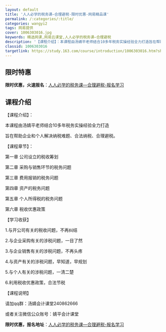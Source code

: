 ```yaml
---
layout: default
title: '人人必学的税务课—合理避税-限时优惠-网易精品课'
permalink: /:categories/:title/
categories: wangyi2
tags: 网易提供
cover: 1006303016.jpg
keywords: 精选网课,网易云课堂,人人必学的税务课—合理避税
description: '【课程介绍】：本课程由汤婧平老师结合10多年税务实操经验全力打造旨在帮助企业和个人解决纳税难题、合法纳税、合理避税。【课'
classid: 1006303016
targetlink: https://study.163.com/course/introduction/1006303016.htm?share=1&shareId=1025206652&utm_campaign=share&utm_medium=iphoneShare&utm_source=&utm_u=1025206652
---
```


## 限时特惠

**限时优惠，火速报名**：[人人必学的税务课—合理避税-报名学习](https://study.163.com/course/introduction/1006303016.htm?share=1&shareId=1025206652&utm_campaign=share&utm_medium=iphoneShare&utm_source=&utm_u=1025206652)

## 课程介绍

【课程介绍】：

本课程由汤婧平老师结合10多年税务实操经验全力打造

旨在帮助企业和个人解决纳税难题、合法纳税、合理避税。



【课程章节】：

第一章 公司设立的税收筹划

第二章 采购与销售环节的税务问题 

第三章 费用报销的税务问题   

第四章 资产的税务问题   

第五章 个人所得税的税务问题 

第六章  税收优惠政策 



【学习收获】

1.与开公司有关的税收问题，不再纠结

2.与企业采购有关的涉税问题，一目了然

3.与企业销售有关的涉税问题，不再头疼

4.与资产有关的涉税问题，早知道，早规划

5.与个人有关的涉税问题，一清二楚

6.利用税收优惠政策，合法节税



【课程说明】

请加qq群：汤婧会计课堂240862666

或者关注微信公众账号：婧平会计课堂

**限时优惠，报名地址**：[人人必学的税务课—合理避税-报名学习](https://study.163.com/course/introduction/1006303016.htm?share=1&shareId=1025206652&utm_campaign=share&utm_medium=iphoneShare&utm_source=&utm_u=1025206652)

